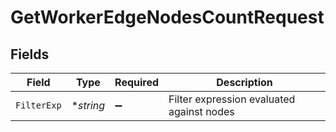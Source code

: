 # GetWorkerEdgeNodesCountRequest


## Fields

| Field                                     | Type                                      | Required                                  | Description                               |
| ----------------------------------------- | ----------------------------------------- | ----------------------------------------- | ----------------------------------------- |
| `FilterExp`                               | **string*                                 | :heavy_minus_sign:                        | Filter expression evaluated against nodes |